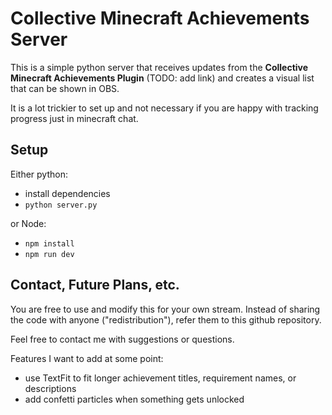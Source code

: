 
# Collective Minecraft Achievements Server

This is a simple python server that receives updates from the **Collective Minecraft Achievements Plugin** (TODO: add link) and creates a visual list that can be shown in OBS.

It is a lot trickier to set up and not necessary if you are happy with tracking progress just in minecraft chat.


## Setup

Either python:
- install dependencies
- `python server.py`

or Node:
- `npm install`
- `npm run dev`



## Contact, Future Plans, etc.

You are free to use and modify this for your own stream. Instead of sharing the code with anyone ("redistribution"), refer them to this github repository. 

Feel free to contact me with suggestions or questions.

Features I want to add at some point:
- use TextFit to fit longer achievement titles, requirement names, or descriptions
- add confetti particles when something gets unlocked
